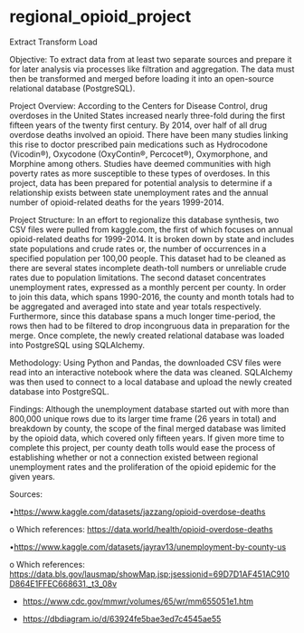 # regional_opioid_project
Extract Transform Load

Objective:
    To extract data from at least two separate sources and prepare it for later analysis via processes like filtration and aggregation. The data must then be transformed and merged before loading it into an open-source relational database (PostgreSQL). 
    
Project Overview:
According to the Centers for Disease Control, drug overdoses in the United States increased nearly three-fold during the first fifteen years of the twenty first century. By 2014, over half of all drug overdose deaths involved an opioid. There have been many studies linking this rise to doctor prescribed pain medications such as Hydrocodone (Vicodin®), Oxycodone (OxyContin®, Percocet®), Oxymorphone, and Morphine among others. Studies have deemed communities with high poverty rates as more susceptible to these types of overdoses.  In this project, data has been prepared for potential analysis to determine if a relationship exists between state unemployment rates and the annual number of opioid-related deaths for the years 1999-2014. 

Project Structure:
In an effort to regionalize this database synthesis, two CSV files were pulled from kaggle.com, the first of which focuses on annual opioid-related deaths for 1999-2014. It is broken down by state and includes state populations and crude rates or, the number of occurrences in a specified population per 100,00 people. This dataset had to be cleaned as there are several states incomplete death-toll numbers or unreliable crude rates due to population limitations. 
The second dataset concentrates unemployment rates, expressed as a monthly percent per county.  In order to join this data, which spans 1990-2016, the county and month totals had to be aggregated and averaged into state and year totals respectively. Furthermore, since this database spans a much longer time-period, the rows then had to be filtered to drop incongruous data in preparation for the merge. Once complete, the newly created relational database was loaded into PostgreSQL using SQLAlchemy.

Methodology:
    Using Python and Pandas, the downloaded CSV files were read into an interactive notebook where the data was cleaned. SQLAlchemy was then used to connect to a local database and upload the newly created database into PostgreSQL. 

Findings:
    Although the unemployment database started out with more than 800,000 unique rows due to its larger time frame (26 years in total) and breakdown by county, the scope of the final merged database was limited by the opioid data, which covered only fifteen years. If given more time to complete this project, per county death tolls would ease the process of establishing whether or not a connection existed between regional unemployment rates and the proliferation of the opioid epidemic for the given years. 
    
Sources:
    
•https://www.kaggle.com/datasets/jazzang/opioid-overdose-deaths 

o    Which references: https://data.world/health/opioid-overdose-deaths

•https://www.kaggle.com/datasets/jayrav13/unemployment-by-county-us

o    Which references:   https://data.bls.gov/lausmap/showMap.jsp;jsessionid=69D7D1AF451AC910D864E1FFEC668631._t3_08v

- https://www.cdc.gov/mmwr/volumes/65/wr/mm655051e1.htm

- https://dbdiagram.io/d/63924fe5bae3ed7c4545ae55
